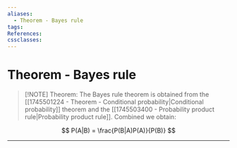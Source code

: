 ```yaml
---
aliases:
  - Theorem - Bayes rule
tags:
References:
cssclasses:
---
```

# Theorem - Bayes rule
> [!NOTE] Theorem: 
> The Bayes rule theorem is obtained from the [[1745501224 - Theorem - Conditional probability|Conditional probability]] theorem and the [[1745503400 - Probability product rule|Probability product rule]]. Combined we obtain:

$$
P(A|B) = \frac{P(B|A)P(A)}{P(B)}
$$

***